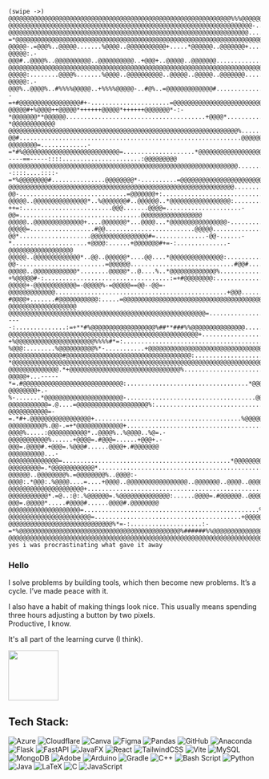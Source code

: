 
```
(swipe ->) @@@@@@@@@@@@@@@@@@@@@@@@@@@@@@@@@@@@@@@@@@@@@@@@@@@@@@@@@@@@@@%%%@@@@@@@@@@@@@@@@@@@@@@@@@@@@@@@@@@@@@@@@@@@@@@@@@@@@@@@@@@@@@@@@@@@@@@@@@@@@@@@@@@@@@@@@@@@@@@@@@@@@@@@@@@@@@@@@@@@@@@@@@@@@@@@@@@@@@@@@@@@@@@@@@@@@@@@@@@@@@@@@@@@@@@@@@@@@@@@@@@@@@@@@@@@@@@@@@@@@@@@@@@@@@@@@@@@@@@@@@@@@@@@@@@@@@@@@@@@@@@@@@@@@@@@@@@@@@@@@@@@@@@@@@@@@@@@@@@@@@@@@@@@@@@@@
@@@@@@@@@@@@@@@@@@@@@@@@@@@@@@@@@@@@@@@@@@@@@@@@@@@@@@@@@@@@@@@@@@@@-.............:*@@@@@@@@@@@@@@@@@@@@@@@@@@@@@@@@@@@@@@@@@@@@@@@@@@@@@@@@@@@@@@@@@@@@@@@@@@@@@@@@@@@@@@@@@@@@@@@@@@@@@@@@@@@@@@@@@@@@@@@@@@@@@@@@@@@@@@@@@@@@@@@@@@@@@@@@@@@@@@@@@@@@@@@@@@@@@@@@@@@@@@@@@@@@@@@@@@@@@@@@@@@@@@@@@@@@@@@@@@@@@@@@@@@@@@@@@@@@@@@@@@@@@@@@@@@@@@@@@@@@@@@@@@@@@@@@@@@@@@@@
@@@@@@@@@@@@@@@@@@@@@@@@@@@@@@@@@@@@@@@@@@@@@@@@@@@@@@@@@@@@@@@@@@@.....................*@@@@@@@@@@@@@@@@@@@@@@@@@@@@@@@@@@@@@@@@@@@@@@@@@@@@@@@@@@@@@@@@@@@@@@@@@@@@@@@@@@@@@@@@@@@@@@@@@@@@@@@@@@@@@@@@@@@@@@@@@@@@@@@@@@@@@@@@@@@@@@@@@@@@@@@@@@@@@@@@@@@@@@@@@@@@@@@@@@@@@#+=::::::-=*@@@@@@@@@@@@@@@@@@@@@@@@@@@@@@@@@@@@@@@@@@@@@@@@@@@@@@@@@@@@@@@@@@@@@@@@@@@@@@@@@@
@@@@@-.=@@@%..@@@@@.......%@@@@..@@@@@@@@@@@+.....*@@@@@@..@@@@@@@+.........................#@@@@@@@@@@@@@@@@@@@@@@@@@@@@@@@@@@@@@@@@@@@@@@@@@@@@@@@@@@@@@@@@@@@@@@@@@@@@@@@@@@@@@@@@@@@@@@@@@@@@@@@@@@@@@@@@@@@@@@@@@@@@@@@@@@@@*-....:+@@@@@@@@@@@@@@@@@@@@@@@@@@@@@@@*......................+@@@@@@@@@@@@@@@@@@@@@@@@@@@@@@@@@@@@@@@@@@@@@@@@@@@@@@@@@@@@@@@@@@@@@@@@@@@@
@@@@@:.-@@@#..@@@@%..@@@@@@@@@@..@@@@@@@@@@..+@@@+..@@@@@..@@@@@@@.............................-@@@@@@@@@@@@@@@@@@@@@@@@@@@@@@@@@@@@@@@@@@@@@@@@@@@@@@@@@@@@@@@@@@@@@@@@@@@@@@@@@@@@@@@@@@@@@@@@@@@@@@@@@@@@@@@@@@@@@@@@@@@@@@%..............%@@@@@@@@@@@@@@@@@@@@@@@@@@.........................+@@@@@@@@@@@@@@@@@@@@@@@@@@@@@@@@@@@@@@@@@@@@@@@@@@@@@@@@@@@@@@@@@@@@@@@@@@
@@@@@:........@@@@%.......%@@@@..@@@@@@@@@@..@@@@@..@@@@@..@@@@@@@................................:@@@@@@@@@@@@@@@@@@@@@@@@@@@@@@@@@@@@@@@@@@@@@@@@@@@@@@@@@@@@@@@@@@@@@@@@@@@@@@@@@@@@@@@@@@@@@@@@@@@*...........*@@@@@@@@@@@.................%@@@@@@@@@@@@@@@@@@@@@@@@@.........................@@@@@@@@@@@@@@@@@@@@@@@@@@@@@@@@@@@@@@@@@@@@@@@@@@@@@@@@@@@@@@@@@@@@@@@@@@
@@@@@:.-@@@%..@@@@%..#%%%%@@@@@..+%%%%@@@@@-..#@%..=@@@@@@@@@@@@@#...................................:@@@@@@@@@@@%*+=--=+#@@@@@@@@@@@@@@@@@#+-......................=@@@@@@@@@@@@@@@@@@@@@@@@@@@@@@=...............@@@@@@@@@@@..................*@@@@@@@@@@@@@@@@@@@@@@@@@........................@@@@@@@@@@@@@@@@@@@@@@@@@@@@*=-.................:=+#%@@@@@@@@@@@@@@@@@@@@@
@@@@@#+%@@@@++@@@@@*++++++@@@@@*++++++@@@@@@@*-:-*@@@@@@@**@@@@@@.......................................+@@@@*...............@@@@%*-....................................+@@@@@@@@@@@@@@@@@@@@@@@@:.................=@@@@@@@@@@...................@@@@@@@@@@@@@@@@@@@@@@@@@@......................*@@@@@@@@@@@@@@@@@@@@@@=.....................................-*@@@@@@@@@@@@
@@@@@@@@@@@@@@@@@@@@@@@@@@@@@@@@@@@@@@@@@@@@@@@@@@@@@@@@@@@@@@@@%.......................................-@@#..............................................................@@@@@@@@@@@@@@@@@@@@@%....................-@@@@@@@@=.............-=*#%@@@@@@@@@@@@@@@@@@@@@@@@@@@=....................*@@@@@@@@@@@@@@@@@@@@@*-::::-----==-----::::......................:@@@@@@@@@
@@@@@@@@@@@@@@@@@@@@@@@@@@@@@@@@@@@@@@@@@@@@@@@@@@@@@@@@@@@@@@@@.......................................:@@*................................................................@@@@@@@@@@@@@@@@@@@@........................:=+=:......+%@@@@@@@@@@@@@#*+=--::::....::::-=*%@@@@@@@@#...............@@@@@@@@*-..........=@@@@@@@@@@@@@@@@@@@@@@@@@@@@@...............%@@@@@@@@@@@
@@@@@@@@@@@@@@@@@@@@@@@@@@@@@@@@@@@@@@@@@@@@@@@@@@@@@@@@@@@@@@@......................+@@@@@@@@:........*@@........................:@=......................................@@@*+-:.........-@@-..............................=@@@@@@@+:......................................+@@@@*..........@@@@@#...................@@#....................................@@@@@@@@@@@@@@@
@@@@@..@@@@@@@@@@@@@@@*..%@@@@@@@#..@@@@@@..*@@@@@@@@@@@@@@@@@:..................@@@@@@@@@@#=..........%@%........................%@@@:...................................@@@..............:@@:............................@@@@+...................-++=:.........................@@@.......@@@@=.....................-@@=..................................@@@@@@@@@@@@@@@@@
@@@@@..@@@@@@@@@@@@@@+....@@@@@@@*...@@@@...*@@@@@@@@@@@@@@@@-................-@@@@@=..................#@@.........................@@@@@.................................@@@................@@#..........................-@@*....................@@@@@@@@@@@@@@@@#=..............-@@-......-*.....................+@@@@:......+@@@@@@@#+=-:..............-@@@@@@@@@@@@@@@@@@
@@@@@..@@@@@@@@@@@@@*..@@..@@@@@@*....@@....*@@@@@@@@@@@@@@@:.................@@*......................-@@-........................=@@@@@@.............................#@@#.................:@@@.........................*@@......................*@@@@@@@@@@@@@@@@@@@@@@@@@@@@@@@@=...........@@@#*++++*#%@@@@@@@@@+............+@@@@@@@@@%.............@@@@@@@@@@@@@@@@@@@
@@@@@..@@@@@@@@@@@@*........@@@@@*..@....%..*@@@@@@@@@@@@@%.............................................*@@=........................@@@@@@@@-.......................:@@@@...............::....%@@@+...................-+%@@@@@#-:...................................:=+#@@@@@@@@:..............%@@@@@@@@@@@@@@@@@@@@@@:..................................@@@@@@@@@@@@@@@@@@@
@@@@@+-@@@@@@@@@@@@=-@@@@@%-=@@@@@==@@--@@=-@@@@@@@@@@@@@................................................+@@@.......................@@@@@@@@@@@=................-#@@@@+.......#@@@@@@@@@@@:.....=@@@@@@@@@@@@@@@@@@@@@@@@@@@@@@@@@@@@@@@@@@@@@@@@@@@@@@:.....................+@@@.........-........................:*@@%-:..............................-@@@@@@@@@@@@@@@@@@@
@@@@@@@@@@@@@@@@@@@@@@@@@@@@@@@@@@@@@@@@@@@@@@@@@@@@@@@=...................................................#@@@*...................@@@@@@@@@@@@@@@@@@@@@@@@@@@@@@@%=............:-----:..............:=+**#%@@@@@@@@@@@@@@@@@@%##**###%%@@@@@@@@@@@@@@@.......................*@@........@@@@@+:.....................@@@@@@@@@@@@@@@@%%%#######%%@@@@@@@@@@@@@@@@@@@@@@@@@@@
@@@@@@@@@@@@@@@@@@@@@@@@@@@@@@@@@@@@@@@@@@@@@@@@@@@@@+.......................................................=@@@@@@%+-:....:-+%@@@@@@@@@@@@@@@@@@@@@@%%%%#*=:............................................%@@@@@@@@@@@@@@@@@:..............................................-%@@@:........%@@@@@@@@@@%*-...........+@@@@@@@@@@@@@@@@@@@@@@@@@@@@@@@@@@@@@@@@@@@@@@@@@@@@@@@@@
@@@@@@@@@@@@@@@#@@@@@@@@@@@@@@@@@@@@@@@@@@@@@@@@@@@:.............................................................:*@@@@@@@@@@@@@@@@@@@@@@@@@@@@@@@@@@@@@:.............................................:@@@@@@@@@@@@@@@@@@@@@@@@@@@%+-...............................-*@@@@@@@@@@@@@@@@@@@@@@@@@@@@@@@@@@@@@@@@@@@@@@@@@@@@@@@@@@@@@@@@@@@@@@@@@@@@@@@@@@@@@@@@@@@@@@@@@@@@@@
@@@@@@@@@@@@@@.*+@@@@@@@@@@@@@@@@@@@@@@@@@@@@@@@%..................................=@@@@@@@@@@@-.............................+@@@@@@@@@@@@@@@@@@@@@@@@@@@@@@+.....................................+@@@@@@@@@@@@@@@@@@@@@@@@@@@@@@@@@@@@@@@@@@@@@@@@@@@@@@@@@@@@@@@@@@@@@@@@@@@@@@@@@@@@@@@@@@@@@@@@@@@@@@@@@@@@@@@@@@@@@@@@@@@@@@@@@@@@@@@@@@@@@@@@@@@@@@@@@@@@@@@@@@@@@@@@@
@@@@@+...-----*=.#@@@@@@@@@@@@@@@@@@@@@@@@@@@@:..................................*@@@@@@@@@@@@@@@.............................+@@@@@@@@@@@@@@@@@@@@@@@@@@@@@@@@@@@@#=.....................:+@@@@@@@@@@@@@@@@@@@@@@@@@@@@@@@@@@@@@@@@@@@@@@@@@@@@@@@@@@@@@@@@@@@@@@@@@@@@@@@@@@@@@@@@@@@@@@@@@@@@@@@@@@@@@@@@@@@@@@@@@@@@@@@@@@@@@@@@@@@@@@@@@@@@@@@@@@@@@@@@@@@@@@@@@@@@@@@@
@@@@@@@@+.-%-.......*@@@@@@@@@@@@@@@@@@@@@@-....................................@@@@@@@@@@@@@@@@#..............................#@@@@@@@@@@@@@@@@@@@@@@@@@@@@@@@@@@@@@@@@@@@@@@@@@@@@@@@@@@@@@@@@@@@@@@@@@@@@@@@@@@@@@@@@@@@@@@@@@@@@@@@@@@@@@@@@@@@@@@@@@@@@@@@@@@@@@@@@@@@@@@@@@@@@@@@@@@@@@@@@@@@@@@@@@@@@@@@@@@@@@@@@@@@@@@@@@@@@@@@@@@@@@@@@@@@@@@@@@@@@@@@@@@@@@@@@@@@@
@@@@@@@@@@@=.@....=@@@@@@@@@@@@@@@@@@@@%:......................................@@@@@@@@@@@@@@@@+................................@@@@@@@@@@@@@@@@@@@@@@@@@@@@@@@@@@@@@@@@@@@@@@@@@@@@@@@@@@@@@@@@@@@@@@@@@@@@@@@@@@@@@@@@@@@@@@@@@@@@@@@@@@@@@@@@@@@@@@@@@@@@@@@@@@@@@@@@@@@@@@@@@@@@@@@@@@@@@@@@@@@@@@@@@@@@@@@@@@@@@@@@@@@@@@@@@@@@@@@@@@@@@@@@@@@@@@@@@@@@@@@@@@@@@@@@@@@@
@@@@@@@@@@@=-=.*#+.@@@@@@@@@@@@@@@@@+.........................................%@@@@@@@@@@@@@@=..................................=@@@@@@@@@@@@@@@@@@@@@@@@@@@@@@@@@@@@@@@@@@@@@@@@@@@@@@@@@@@@@@@@@@@@@@@@@@@@@@@@@@@@@@@@@@@@@@@@@@@@@@@@@@@@@@@@@@@@@@@@@@@@@@@@@@@@@@@@@@@@@@@@@@@@@@@@@@@@@@@@@@@@@@@@@@@@@@@@@@@@@@@@@@@@@@@@@@@@@@@@@@@@@@@@@@@@@@@@@@@@@@@@@@@@@@@@@@@
@@@@@@@@@@%.@@-.=+*@@@@@@@@@@@@@+............................................*@@@@@@@@@@@@%......................................@@@=.*@@@.:@@@..#@@@@......+@@@%.=@@@@@@@@@+......%@@@@@:.....*@@@@@..#@@@@..+@@@@......+@@@@@@@@@+......-@@@@%.....:@@@@@@@@@@@*..@@@@%..%@@@@..%@=.-@@@@@@@@@@@%......+@@@@=.#@@@=......+@@@+.-@@@=.@@@@#.+@@@=.%@@@#......@@@@+.#@@@@@@@
@@@@@@@@@@...-@@@@@@@@@@@@@@=...............................................*@@@@@@@@@@@+........................................@@@@:.@@...=@-.+@@@@@..=+++@@@@%.=@@@@@@@@#.:@@@@@@@@@@..@@@@-.#@@@@...#@@...+@@@@..=+++%@@@@@@@@@@@@..@@@@@@@.:@@@@..@@@@@@@@@@*...@@#...%@@@@@+...@@@@@@@@@@@@@..@@@@@@@@@@=.#@@@@@@..@@@@@@+..++=..@@@@#.+@@@=.%@@@#..**..@@@@*.%@@@@@@@
@@@@@@@@@=.*@@@@@@@@@@@@*..................................................@@@@@@@@@@@%.........................................@@@@@@....*=...-@@@@@@..@@@@@@@@%.=@@@@@@@@%..@@@@:-@@@@:.*@@@:.%@@@@....=....+@@@@..@@@@@@@@@@@@@@@@@..@@@@@@@..@@@@..@@@@@@@@@@*....-....%@@@@@@=.%@@@@@@@@@@@@@..@@*=..@@@@=.#@@@@@@..@@@@@@+.:@@@:.@@@@%.:@@@..@@@@#.:@@:.@@@@@*@@@@@@@@
@@@@@@@@@@@@@@@@@@@@@+...................................................%@@@@@@@@@@@@.........................................@@@@@@@@..*@@:.:@@@@@@@......=@@@%......+@@@@@......@@@@@@+.....@@@@@@..@:..@+.+@@@@......=@@@@@@@@@@@@..@@@@@@@@.....-@@@@@@@@@@@*.=@..:@:.%@@@@@@=.%@@@@@@@@@@@@@@:......@@@@=.#@@@@@@..@@@@@@+.-@@@=.@@@@@*.....#@@@@#......@@@@#.@@@@@@@@
@@@@@@@@@@@@@@@@@@@@=.................................................%@@@@@@@@@@@@@@@@@-....................................%@@@@@@@@@@@@@@@@@@@@@@@@@@@@@@@@@@@@@@@@@@@@@@@@@@@@@@@@@@@@@@@@@@@@@@@@@@@@@@@@@@@@@@@@@@@@@@@@@@@@@@@@@@@@@@@@@@@@@@@@@@@@@@@@@@@@@@@@@@@@@@@@@@@@@@@@@@@@@@@@@@@@@@@@@@@@@@@@@@@@@@@@@@@@@@@@@@@@@@@@@@@@@@@@@@@@@@@@@@@@@@@@@@@@@@@@@@@@@@
@@@@@@@@@@@@@@@@@@@@@@@=.........................................+@@@@@@@@@@@@@@@@@@@@@@@@@@@+...........................*@@@@@@@@@@@@@@@@@@@@@@@@@@@@@@@@@@@@@@@@@@@@@@@@@@@@@@@@@@@@@@@@@@@@@@@@@@@@@@@@@@@@@@@@@@@@@@@@@@@@@@@@@@@@@@@@@@@@@@@@@@@@@@@@@@@@@@@@@@@@@@@@@@@@@@@@@@@@@@@@@@@@@@@@@@@@@@@@@@@@@@@@@@@@@@@@@@@@@@@@@@@@@@@@@@@@@@@@@@@@@@@@@@@@@@@@@@@@@@@@@@
@@@@@@@@@@@@@@@@@@@@@@@@@@@@@%*=-:....................:-=*%@@@@@@@@@@@@@@@@@@@@@@@@@@@@@@@@@@@@@@@@@@@@@%######%%@@@@@@@@@@@@@@@@@@@@@@@@@@@@@@@@@@@@@@@@@@@@@@@@@@@@@@@@@@@@@@@@@@@@@@@@@@@@@@@@@@@@@@@@@@@@@@@@@@@@@@@@@@@@@@@@@@@@@@@@@@@@@@@@@@@@@@@@@@@@@@@@@@@@@@@@@@@@@@@@@@@@@@@@@@@@@@@@@@@@@@@@@@@@@@@@@@@@@@@@@@@@@@@@@@@@@@@@@@@@@@@@@@@@@@@@@@@@@@@@@@@@@@@@@@@
@@@@@@@@@@@@@@@@@@@@@@@@@@@@@@@@@@@@@@@@@@@@@@@@@@@@@@@@@@@@@@@@@@@@@@@@@@@@@@@@@@@@@@@@@@@@@@@@@@@@@@@@@@@@@@@@@@@@@@@@@@@@@@@@@@@@@@@@@@@@@@@@@@@@@@@@@@@@@@@@@@@@@@@@@@@@@@@@@@@@@@@@@@@@@@@@@@@@@@@@@@@@@@@@@@@@@@@@@@@@@@@@@@@@@@@@@@@@@@@@@@@@@@@@@@@@@@@@@@@@@@@@@@@@@@@@@@@@@@@@@@@@@@@@@@@@@@@@@@@@@@@@@@@@@@@@@@@@@@@@@@@@@@@@@@@@@@@@@@@@@@@@@@@@@@@@@@@@@@@@@@@@
yes i was procrastinating what gave it away
```

### Hello

I solve problems by building tools, which then become new problems. It’s a cycle. I’ve made peace with it.

I also have a habit of making things look nice. This usually means spending three hours adjusting a button by two pixels. <br>
Productive, I know.

It's all part of the learning curve (I think).

<div align="left">
  <img height="100" src="https://media1.giphy.com/media/v1.Y2lkPTc5MGI3NjExZzE3ZWY4dzl6OGdoNGtrYmg3Y3RnY3I1ZngzeDd6NTFjbTZ3MHF0MSZlcD12MV9pbnRlcm5hbF9naWZfYnlfaWQmY3Q9Zw/HzPtbOKyBoBFsK4hyc/giphy.gif"  />
</div>

## Tech Stack:
![Azure](https://img.shields.io/badge/azure-%230072C6.svg?style=for-the-badge&logo=microsoftazure&logoColor=white) ![Cloudflare](https://img.shields.io/badge/Cloudflare-F38020?style=for-the-badge&logo=Cloudflare&logoColor=white) ![Canva](https://img.shields.io/badge/Canva-%2300C4CC.svg?style=for-the-badge&logo=Canva&logoColor=white) ![Figma](https://img.shields.io/badge/figma-%23F24E1E.svg?style=for-the-badge&logo=figma&logoColor=white) ![Pandas](https://img.shields.io/badge/pandas-%23150458.svg?style=for-the-badge&logo=pandas&logoColor=white) ![GitHub](https://img.shields.io/badge/github-%23121011.svg?style=for-the-badge&logo=github&logoColor=white) ![Anaconda](https://img.shields.io/badge/Anaconda-%2344A833.svg?style=for-the-badge&logo=anaconda&logoColor=white) ![Flask](https://img.shields.io/badge/flask-%23000.svg?style=for-the-badge&logo=flask&logoColor=white) ![FastAPI](https://img.shields.io/badge/FastAPI-005571?style=for-the-badge&logo=fastapi) ![JavaFX](https://img.shields.io/badge/javafx-%23FF0000.svg?style=for-the-badge&logo=javafx&logoColor=white) ![React](https://img.shields.io/badge/react-%2320232a.svg?style=for-the-badge&logo=react&logoColor=%2361DAFB) ![TailwindCSS](https://img.shields.io/badge/tailwindcss-%2338B2AC.svg?style=for-the-badge&logo=tailwind-css&logoColor=white) ![Vite](https://img.shields.io/badge/vite-%23646CFF.svg?style=for-the-badge&logo=vite&logoColor=white) ![MySQL](https://img.shields.io/badge/mysql-4479A1.svg?style=for-the-badge&logo=mysql&logoColor=white) ![MongoDB](https://img.shields.io/badge/MongoDB-%234ea94b.svg?style=for-the-badge&logo=mongodb&logoColor=white) ![Adobe](https://img.shields.io/badge/adobe-%23FF0000.svg?style=for-the-badge&logo=adobe&logoColor=white) ![Arduino](https://img.shields.io/badge/-Arduino-00979D?style=for-the-badge&logo=Arduino&logoColor=white) ![Gradle](https://img.shields.io/badge/Gradle-02303A.svg?style=for-the-badge&logo=Gradle&logoColor=white) ![C++](https://img.shields.io/badge/c++-%2300599C.svg?style=for-the-badge&logo=c%2B%2B&logoColor=white) ![Bash Script](https://img.shields.io/badge/bash_script-%23121011.svg?style=for-the-badge&logo=gnu-bash&logoColor=white) ![Python](https://img.shields.io/badge/python-3670A0?style=for-the-badge&logo=python&logoColor=ffdd54) ![Java](https://img.shields.io/badge/java-%23ED8B00.svg?style=for-the-badge&logo=openjdk&logoColor=white) ![LaTeX](https://img.shields.io/badge/latex-%23008080.svg?style=for-the-badge&logo=latex&logoColor=white) ![C](https://img.shields.io/badge/c-%2300599C.svg?style=for-the-badge&logo=c&logoColor=white) ![JavaScript](https://img.shields.io/badge/javascript-%23323330.svg?style=for-the-badge&logo=javascript&logoColor=%23F7DF1E)

<!--
**anouskasahoo/anouskasahoo** is a ✨ _special_ ✨ repository because its `README.md` (this file) appears on your GitHub profile.

Here are some ideas to get you started:

- 🔭 I’m currently working on ...
- 🌱 I’m currently learning ...
- 👯 I’m looking to collaborate on ...
- 🤔 I’m looking for help with ...
- 💬 Ask me about ...
- 📫 How to reach me: ...
- 😄 Pronouns: ...
- ⚡ Fun fact: ...
-->
